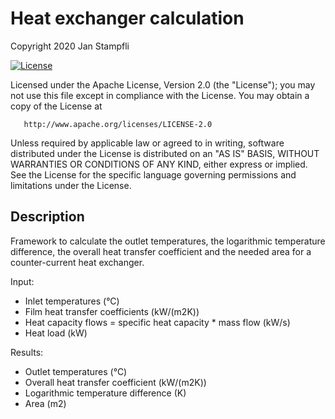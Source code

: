 # Heat exchanger calculation

Copyright 2020 Jan Stampfli

[![License](https://img.shields.io/badge/License-Apache%202.0-blue.svg)](https://opensource.org/licenses/Apache-2.0)

   Licensed under the Apache License, Version 2.0 (the "License");
   you may not use this file except in compliance with the License.
   You may obtain a copy of the License at

       http://www.apache.org/licenses/LICENSE-2.0

   Unless required by applicable law or agreed to in writing, software
   distributed under the License is distributed on an "AS IS" BASIS,
   WITHOUT WARRANTIES OR CONDITIONS OF ANY KIND, either express or implied.
   See the License for the specific language governing permissions and
   limitations under the License.

## Description

Framework to calculate the outlet temperatures, the logarithmic temperature difference, the overall heat transfer coefficient and the needed area for a counter-current heat exchanger.

Input:
* Inlet temperatures (°C)
* Film heat transfer coefficients (kW/(m2K))
* Heat capacity flows = specific heat capacity * mass flow (kW/s)
* Heat load (kW)

Results:
* Outlet temperatures (°C)
* Overall heat transfer coefficient (kW/(m2K))
* Logarithmic temperature difference (K)
* Area (m2)
